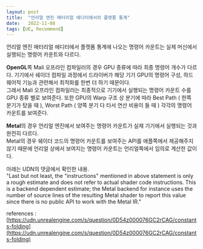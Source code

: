 ```yaml
---
layout: post
title:  "언리얼 엔진 매터리얼 에디터에서의 플랫폼 통계"
date:   2022-11-08
tags: [UE, Recommend]
---            
```

               
언리얼 엔진 매터리얼 에디터에서 플랫폼 통계에 나오는 명령어 카운트는 실제 머신에서 실행되는 명령어 카운트와 다르다.            
                  
**OpenGL**쪽 Mali 오프라인 컴파일러의 경우 GPU 종류에 따라 최종 명령어 개수가 다르다. 기기에서 쉐이더 컴파일 과정에서 드라이버가 해당 기기 GPU의 명령어 구성, 하드웨어적 기능과 관련해서 최적화를 한번 더 하기 때문이다.                          
그래서 Mali 오프라인 컴파일러는 최종적으로 기기에서 실행되는 명령어 카운트 수를 GPU 종류 별로 보여준다. 또한 GPU의 Warp 구조 상 분기에 따라 Best Path ( 한쪽 분기가 탔을 때 ), Worst Path ( 양쪽 분기 다 타서 연산 비용이 들 때 ) 각각의 명령어 카운트를 보여준다.                  
                  
**Metal**의 경우 언리얼 엔진에서 보여주는 명령어 카운트가 실제 기기에서 실행되는 것과 완전히 다르다.                  
Metal의 경우 쉐이더 코드의 명령어 카운트를 보여주는 API를 애플쪽에서 제공해주지 않기 때문에 언리얼 상에서 보여지는 명령어 카운트는 언리얼쪽에서 임의로 계산한 값이다.            
                    
아래는 UDN의 댓글에서 확인한 내용.                  
"Last but not least, the "instructions" mentioned in above statement is only a rough estimate and does not refer to actual shader code instructions. This is a backend dependent estimate; the Metal backend for instance uses the number of source lines of the resulting Metal shader to report this value since there is no public API to work with the Metal IR."                    


references : [https://udn.unrealengine.com/s/question/0D54z000076GC2rCAG/constants-folding](https://udn.unrealengine.com/s/question/0D54z000076GC2rCAG/constants-folding)
